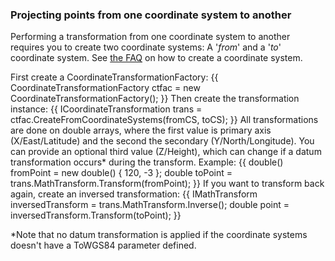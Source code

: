 ### Projecting points from one coordinate system to another
Performing a transformation from one coordinate system to another requires you to create two coordinate systems: A '_from_' and a '_to_' coordinate system. See [the FAQ](FAQ) on how to create a coordinate system.

First create a CoordinateTransformationFactory:
{{
CoordinateTransformationFactory ctfac = new CoordinateTransformationFactory();
}}
Then create the transformation instance:
{{
ICoordinateTransformation trans = ctfac.CreateFromCoordinateSystems(fromCS, toCS);
}}
All transformations are done on double arrays, where the first value is primary axis (X/East/Latitude) and the second the secondary (Y/North/Longitude). You can provide an optional third value (Z/Height), which can change if a datum transformation occurs* during the transform.
Example:
{{
double[]()() fromPoint = new double[]()() { 120, -3 };
double[]() toPoint = trans.MathTransform.Transform(fromPoint);
}}
If you want to transform back again, create an inversed transformation:
{{
IMathTransform inversedTransform = trans.MathTransform.Inverse();
double[]() point = inversedTransform.Transform(toPoint);
}}

*Note that no datum transformation is applied if the coordinate systems doesn't have a ToWGS84 parameter defined.